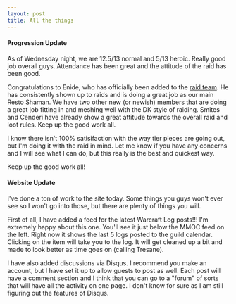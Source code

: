 ```yaml
---
layout: post
title: All the things
---
```


<h4>Progression Update</h4>
As of Wednesday night, we are 12.5/13 normal and 5/13 heroic. Really good job overall guys. Attendance has been great and the attitude of the raid has been good.

Congratulations to Enide, who has officially been added to the <a href="/raid_team/">raid team</a>. He has consistently shown up to raids and is doing a great job as our main Resto Shaman. We have two other new (or newish) members that are doing a great job fitting in and meshing well with the DK style of raiding. Smites and Cenderi have already show a great attitude towards the overall raid and loot rules. Keep up the good work all.

I know there isn't 100% satisifaction with the way tier pieces are going out, but I'm doing it with the raid in mind. Let me know if you have any concerns and I will see what I can do, but this really is the best and quickest way.

Keep up the good work all!

<h4>Website Update</h4>
I've done a ton of work to the site today. Some things you guys won't ever see so I won't go into those, but there are plenty of things you will.

First of all, I have added a feed for the latest Warcraft Log posts!!! I'm extremely happy about this one. You'll see it just below the MMOC feed on the left. Right now it shows the last 5 logs posted to the guild calendar. Clicking on the item will take you to the log. It will get cleaned up a bit and made to look better as time goes on (calling Tresane). 

I have also added discussions via Disqus. I recommend you make an account, but I have set it up to allow guests to post as well. Each post will have a comment section and I think that you can go to a "forum" of sorts that will have all the activity on one page. I don't know for sure as I am still figuring out the features of Disqus.